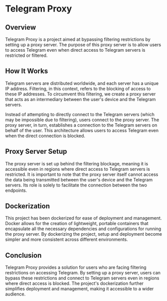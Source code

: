 # Telegram Proxy

## Overview
Telegram Proxy is a project aimed at bypassing filtering restrictions by setting up a proxy server. The purpose of this proxy server is to allow users to access Telegram even when direct access to Telegram servers is restricted or filtered.

## How It Works
Telegram servers are distributed worldwide, and each server has a unique IP address. Filtering, in this context, refers to the blocking of access to these IP addresses. To circumvent this filtering, we create a proxy server that acts as an intermediary between the user's device and the Telegram servers.

Instead of attempting to directly connect to the Telegram servers (which may be impossible due to filtering), users connect to the proxy server. The proxy server, in turn, establishes a connection to the Telegram servers on behalf of the user. This architecture allows users to access Telegram even when the direct connection is blocked.

## Proxy Server Setup
The proxy server is set up behind the filtering blockage, meaning it is accessible even in regions where direct access to Telegram servers is restricted. It is important to note that the proxy server itself cannot access the data being transmitted between the user's device and the Telegram servers. Its role is solely to facilitate the connection between the two endpoints.

## Dockerization
This project has been dockerized for ease of deployment and management. Docker allows for the creation of lightweight, portable containers that encapsulate all the necessary dependencies and configurations for running the proxy server. By dockerizing the project, setup and deployment become simpler and more consistent across different environments.

## Conclusion
Telegram Proxy provides a solution for users who are facing filtering restrictions on accessing Telegram. By setting up a proxy server, users can bypass these restrictions and connect to Telegram servers even in regions where direct access is blocked. The project's dockerization further simplifies deployment and management, making it accessible to a wider audience.